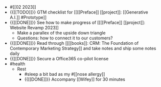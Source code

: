 - #[[02 2023]]
- {{[[TODO]]}}  GTM checklist for [[[[Preface]] [[project]]: [[Generative A.I.]] #Prototype]]
- {{[[DONE]]}}  See how to make progress of [[[[Preface]] [[project]]: Website Revamp 2023]]
    - Make a parallex of the upside down triangle
    - Questions: how to connect it to our customers?
- {{[[DONE]]}} Read through [[[[books]]: CRM: The Foundation of Contemporary Marketing Strategy]] and take notes and ship some notes daily
- {{[[DONE]]}}  Secure a Office365 co-pilot license
- #health
    - Rest
        - #sleep a bit bad as my #[[nose allergy]]
        - {{[[DONE]]}}  Accompany [[Wifey]] for 30 minutes
